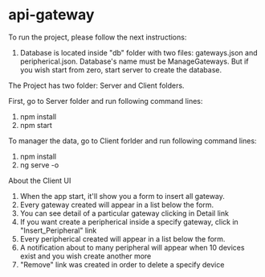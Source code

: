 # api-gateway
To run the project, please follow the next instructions:

1. Database is located inside "db" folder with two files: gateways.json and peripherical.json. Database's name must be ManageGateways. But if you wish start from zero, start server to create the database.

The Project has two folder: Server and Client folders. 

First, go to Server folder and run following command lines:
1. npm install
2. npm start

To manager the data, go to Client forlder and run following command lines:

1. npm install
2. ng serve -o

About the Client UI

1. When the app start, it'll show you a form to insert all gateway. 
2. Every gateway created will appear in a list below the form.
3. You can see detail of a particular gateway clicking in Detail link
4. If you want create a peripherical inside a specify gateway, click in "Insert_Peripheral" link
5. Every peripherical created will appear in a list below the form.
6. A notification about to many peripheral will appear when 10 devices exist and you wish create another more
7. "Remove" link was created in order to delete a specify device
